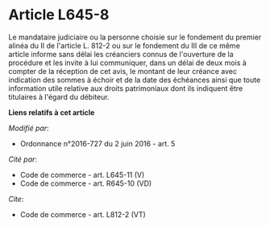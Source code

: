 # Article L645-8

Le mandataire judiciaire ou la personne choisie sur le fondement du premier alinéa du II de l'article L. 812-2 ou sur le
fondement du III de ce même article informe sans délai les créanciers connus de l'ouverture de la procédure et les invite à
lui communiquer, dans un délai de deux mois à compter de la réception de cet avis, le montant de leur créance avec indication
des sommes à échoir et de la date des échéances ainsi que toute information utile relative aux droits patrimoniaux dont ils
indiquent être titulaires à l'égard du débiteur.

**Liens relatifs à cet article**

_Modifié par_:

  - Ordonnance n°2016-727 du 2 juin 2016 - art. 5

_Cité par_:

  - Code de commerce - art. L645-11 (V)
  - Code de commerce - art. R645-10 (VD)

_Cite_:

  - Code de commerce - art. L812-2 (VT)
